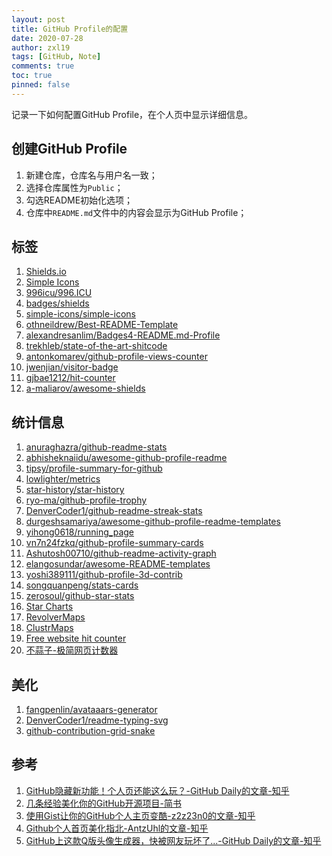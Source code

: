 ```yaml
---
layout: post
title: GitHub Profile的配置
date: 2020-07-28
author: zxl19
tags: [GitHub, Note]
comments: true
toc: true
pinned: false
---
```


记录一下如何配置GitHub Profile，在个人页中显示详细信息。

<!-- more -->

## 创建GitHub Profile

1. 新建仓库，仓库名与用户名一致；
2. 选择仓库属性为`Public`；
3. 勾选README初始化选项；
4. 仓库中`README.md`文件中的内容会显示为GitHub Profile；

## 标签

1. [Shields.io](https://shields.io)
2. [Simple Icons](https://simpleicons.org)
3. [996icu/996.ICU](https://github.com/996icu/996.ICU)
4. [badges/shields](https://github.com/badges/shields)
5. [simple-icons/simple-icons](https://github.com/simple-icons/simple-icons)
6. [othneildrew/Best-README-Template](https://github.com/othneildrew/Best-README-Template)
7. [alexandresanlim/Badges4-README.md-Profile](https://github.com/alexandresanlim/Badges4-README.md-Profile)
8. [trekhleb/state-of-the-art-shitcode](https://github.com/trekhleb/state-of-the-art-shitcode)
9. [antonkomarev/github-profile-views-counter](https://github.com/antonkomarev/github-profile-views-counter)
10. [jwenjian/visitor-badge](https://github.com/jwenjian/visitor-badge)
11. [gjbae1212/hit-counter](https://github.com/gjbae1212/hit-counter)
12. [a-maliarov/awesome-shields](https://github.com/a-maliarov/awesome-shields)

## 统计信息

1. [anuraghazra/github-readme-stats](https://github.com/anuraghazra/github-readme-stats)
2. [abhisheknaiidu/awesome-github-profile-readme](https://github.com/abhisheknaiidu/awesome-github-profile-readme)
3. [tipsy/profile-summary-for-github](https://github.com/tipsy/profile-summary-for-github)
4. [lowlighter/metrics](https://github.com/lowlighter/metrics)
5. [star-history/star-history](https://github.com/star-history/star-history)
6. [ryo-ma/github-profile-trophy](https://github.com/ryo-ma/github-profile-trophy)
7. [DenverCoder1/github-readme-streak-stats](https://github.com/DenverCoder1/github-readme-streak-stats)
8. [durgeshsamariya/awesome-github-profile-readme-templates](https://github.com/durgeshsamariya/awesome-github-profile-readme-templates)
9. [yihong0618/running_page](https://github.com/yihong0618/running_page)
10. [vn7n24fzkq/github-profile-summary-cards](https://github.com/vn7n24fzkq/github-profile-summary-cards)
11. [Ashutosh00710/github-readme-activity-graph](https://github.com/Ashutosh00710/github-readme-activity-graph)
12. [elangosundar/awesome-README-templates](https://github.com/elangosundar/awesome-README-templates)
13. [yoshi389111/github-profile-3d-contrib](https://github.com/yoshi389111/github-profile-3d-contrib)
14. [songquanpeng/stats-cards](https://github.com/songquanpeng/stats-cards)
15. [zerosoul/github-star-stats](https://github.com/zerosoul/github-star-stats)
16. [Star Charts](https://starchart.cc)
17. [RevolverMaps](https://www.revolvermaps.com)
18. [ClustrMaps](https://clustrmaps.com)
19. [Free website hit counter](https://www.free-website-hit-counter.com)
20. [不蒜子-极简网页计数器](http://busuanzi.ibruce.info)

## 美化

1. [fangpenlin/avataaars-generator](https://github.com/fangpenlin/avataaars-generator)
2. [DenverCoder1/readme-typing-svg](https://github.com/DenverCoder1/readme-typing-svg)
3. [github-contribution-grid-snake](https://github.com/marketplace/actions/generate-snake-game-from-github-contribution-grid)

## 参考

1. [GitHub隐藏新功能！个人页还能这么玩？-GitHub Daily的文章-知乎](https://zhuanlan.zhihu.com/p/161029860)
2. [几条经验美化你的GitHub开源项目-简书](https://www.jianshu.com/p/d587b91bacb3)
3. [使用Gist让你的GitHub个人主页变酷-z2z23n0的文章-知乎](https://zhuanlan.zhihu.com/p/146289644)
4. [Github个人首页美化指北-AntzUhl的文章-知乎](https://zhuanlan.zhihu.com/p/265462490)
5. [GitHub上这款Q版头像生成器，快被网友玩坏了...-GitHub Daily的文章-知乎](https://zhuanlan.zhihu.com/p/450978590)
